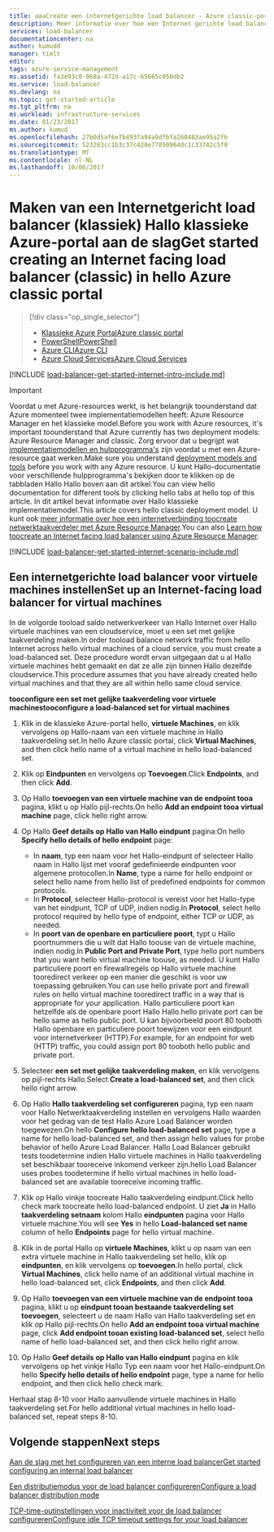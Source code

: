 ```yaml
---
title: aaaCreate een internetgerichte load balancer - Azure classic-portal | Microsoft Docs
description: Meer informatie over hoe een Internet gerichte load balancer aan classic deployment model met toocreate Hallo klassieke Azure-portal
services: load-balancer
documentationcenter: na
author: kumudd
manager: timlt
editor: 
tags: azure-service-management
ms.assetid: fa3e93c0-968a-472d-a17c-65665c050db2
ms.service: load-balancer
ms.devlang: na
ms.topic: get-started-article
ms.tgt_pltfrm: na
ms.workload: infrastructure-services
ms.date: 01/23/2017
ms.author: kumud
ms.openlocfilehash: 27b0d5af6e7b493fa94a9dfbfa260483ae95a2fb
ms.sourcegitcommit: 523283cc1b3c37c428e77850964dc1c33742c5f0
ms.translationtype: MT
ms.contentlocale: nl-NL
ms.lasthandoff: 10/06/2017
---
```

# <a name="get-started-creating-an-internet-facing-load-balancer-classic-in-hello-azure-classic-portal"></a><span data-ttu-id="9967d-103">Maken van een Internetgericht load balancer (klassiek) Hallo klassieke Azure-portal aan de slag</span><span class="sxs-lookup"><span data-stu-id="9967d-103">Get started creating an Internet facing load balancer (classic) in hello Azure classic portal</span></span>

> [!div class="op_single_selector"]
> * [<span data-ttu-id="9967d-104">Klassieke Azure Portal</span><span class="sxs-lookup"><span data-stu-id="9967d-104">Azure classic portal</span></span>](../load-balancer/load-balancer-get-started-internet-classic-portal.md)
> * [<span data-ttu-id="9967d-105">PowerShell</span><span class="sxs-lookup"><span data-stu-id="9967d-105">PowerShell</span></span>](../load-balancer/load-balancer-get-started-internet-classic-ps.md)
> * [<span data-ttu-id="9967d-106">Azure CLI</span><span class="sxs-lookup"><span data-stu-id="9967d-106">Azure CLI</span></span>](../load-balancer/load-balancer-get-started-internet-classic-cli.md)
> * [<span data-ttu-id="9967d-107">Azure Cloud Services</span><span class="sxs-lookup"><span data-stu-id="9967d-107">Azure Cloud Services</span></span>](../load-balancer/load-balancer-get-started-internet-classic-cloud.md)

[!INCLUDE [load-balancer-get-started-internet-intro-include.md](../../includes/load-balancer-get-started-internet-intro-include.md)]

> [!IMPORTANT]
> <span data-ttu-id="9967d-108">Voordat u met Azure-resources werkt, is het belangrijk toounderstand dat Azure momenteel twee implementatiemodellen heeft: Azure Resource Manager en het klassieke model.</span><span class="sxs-lookup"><span data-stu-id="9967d-108">Before you work with Azure resources, it's important toounderstand that Azure currently has two deployment models: Azure Resource Manager and classic.</span></span> <span data-ttu-id="9967d-109">Zorg ervoor dat u begrijpt wat [implementatiemodellen en hulpprogramma's](../azure-classic-rm.md) zijn voordat u met een Azure-resource gaat werken.</span><span class="sxs-lookup"><span data-stu-id="9967d-109">Make sure you understand [deployment models and tools](../azure-classic-rm.md) before you work with any Azure resource.</span></span> <span data-ttu-id="9967d-110">U kunt Hallo-documentatie voor verschillende hulpprogramma's bekijken door te klikken op de tabbladen Hallo Hallo boven aan dit artikel.</span><span class="sxs-lookup"><span data-stu-id="9967d-110">You can view hello documentation for different tools by clicking hello tabs at hello top of this article.</span></span> <span data-ttu-id="9967d-111">In dit artikel bevat informatie over Hallo klassieke implementatiemodel.</span><span class="sxs-lookup"><span data-stu-id="9967d-111">This article covers hello classic deployment model.</span></span> <span data-ttu-id="9967d-112">U kunt ook [meer informatie over hoe een internetverbinding toocreate netwerktaakverdeler met Azure Resource Manager](load-balancer-get-started-internet-arm-ps.md).</span><span class="sxs-lookup"><span data-stu-id="9967d-112">You can also [Learn how toocreate an Internet facing load balancer using Azure Resource Manager](load-balancer-get-started-internet-arm-ps.md).</span></span>

[!INCLUDE [load-balancer-get-started-internet-scenario-include.md](../../includes/load-balancer-get-started-internet-scenario-include.md)]

## <a name="set-up-an-internet-facing-load-balancer-for-virtual-machines"></a><span data-ttu-id="9967d-113">Een internetgerichte load balancer voor virtuele machines instellen</span><span class="sxs-lookup"><span data-stu-id="9967d-113">Set up an Internet-facing load balancer for virtual machines</span></span>

<span data-ttu-id="9967d-114">In de volgorde tooload saldo netwerkverkeer van Hallo Internet over Hallo virtuele machines van een cloudservice, moet u een set met gelijke taakverdeling maken.</span><span class="sxs-lookup"><span data-stu-id="9967d-114">In order tooload balance network traffic from hello Internet across hello virtual machines of a cloud service, you must create a load-balanced set.</span></span> <span data-ttu-id="9967d-115">Deze procedure wordt ervan uitgegaan dat u al Hallo virtuele machines hebt gemaakt en dat ze alle zijn binnen Hallo dezelfde cloudservice.</span><span class="sxs-lookup"><span data-stu-id="9967d-115">This procedure assumes that you have already created hello virtual machines and that they are all within hello same cloud service.</span></span>

<span data-ttu-id="9967d-116">**tooconfigure een set met gelijke taakverdeling voor virtuele machines**</span><span class="sxs-lookup"><span data-stu-id="9967d-116">**tooconfigure a load-balanced set for virtual machines**</span></span>

1. <span data-ttu-id="9967d-117">Klik in de klassieke Azure-portal hello, **virtuele Machines**, en klik vervolgens op Hallo-naam van een virtuele machine in Hallo taakverdeling set.</span><span class="sxs-lookup"><span data-stu-id="9967d-117">In hello Azure classic portal, click **Virtual Machines**, and then click hello name of a virtual machine in hello load-balanced set.</span></span>
2. <span data-ttu-id="9967d-118">Klik op **Eindpunten** en vervolgens op **Toevoegen**.</span><span class="sxs-lookup"><span data-stu-id="9967d-118">Click **Endpoints**, and then click **Add**.</span></span>
3. <span data-ttu-id="9967d-119">Op Hallo **toevoegen van een virtuele machine van de endpoint tooa** pagina, klikt u op Hallo pijl-rechts.</span><span class="sxs-lookup"><span data-stu-id="9967d-119">On hello **Add an endpoint tooa virtual machine** page, click hello right arrow.</span></span>
4. <span data-ttu-id="9967d-120">Op Hallo **Geef details op Hallo van Hallo eindpunt** pagina:</span><span class="sxs-lookup"><span data-stu-id="9967d-120">On hello **Specify hello details of hello endpoint** page:</span></span>

   * <span data-ttu-id="9967d-121">In **naam**, typ een naam voor het Hallo-eindpunt of selecteer Hallo naam in Hallo lijst met vooraf gedefinieerde eindpunten voor algemene protocollen.</span><span class="sxs-lookup"><span data-stu-id="9967d-121">In **Name**, type a name for hello endpoint or select hello name from hello list of predefined endpoints for common protocols.</span></span>
   * <span data-ttu-id="9967d-122">In **Protocol**, selecteer Hallo-protocol is vereist voor het Hallo-type van het eindpunt, TCP of UDP, indien nodig.</span><span class="sxs-lookup"><span data-stu-id="9967d-122">In **Protocol**, select hello protocol required by hello type of endpoint, either TCP or UDP, as needed.</span></span>
   * <span data-ttu-id="9967d-123">In **poort van de openbare en particuliere poort**, typt u Hallo poortnummers die u wilt dat Hallo toouse van de virtuele machine, indien nodig.</span><span class="sxs-lookup"><span data-stu-id="9967d-123">In **Public Port and Private Port**, type hello port numbers that you want hello virtual machine toouse, as needed.</span></span> <span data-ttu-id="9967d-124">U kunt Hallo particuliere poort en firewallregels op Hallo virtuele machine tooredirect verkeer op een manier die geschikt is voor uw toepassing gebruiken.</span><span class="sxs-lookup"><span data-stu-id="9967d-124">You can use hello private port and firewall rules on hello virtual machine tooredirect traffic in a way that is appropriate for your application.</span></span> <span data-ttu-id="9967d-125">Hallo particuliere poort kan hetzelfde als de openbare poort Hallo Hallo.</span><span class="sxs-lookup"><span data-stu-id="9967d-125">hello private port can be hello same as hello public port.</span></span> <span data-ttu-id="9967d-126">U kan bijvoorbeeld poort 80 tooboth Hallo openbare en particuliere poort toewijzen voor een eindpunt voor internetverkeer (HTTP).</span><span class="sxs-lookup"><span data-stu-id="9967d-126">For example, for an endpoint for web (HTTP) traffic, you could assign port 80 tooboth hello public and private port.</span></span>

5. <span data-ttu-id="9967d-127">Selecteer **een set met gelijke taakverdeling maken**, en klik vervolgens op pijl-rechts Hallo.</span><span class="sxs-lookup"><span data-stu-id="9967d-127">Select **Create a load-balanced set**, and then click hello right arrow.</span></span>
6. <span data-ttu-id="9967d-128">Op Hallo **Hallo taakverdeling set configureren** pagina, typ een naam voor Hallo Netwerktaakverdeling instellen en vervolgens Hallo waarden voor het gedrag van de test Hallo Azure Load Balancer worden toegewezen.</span><span class="sxs-lookup"><span data-stu-id="9967d-128">On hello **Configure hello load-balanced set** page, type a name for hello load-balanced set, and then assign hello values for probe behavior of hello Azure Load Balancer.</span></span> <span data-ttu-id="9967d-129">Hallo Load Balancer gebruikt tests toodetermine indien Hallo virtuele machines in Hallo taakverdeling set beschikbaar tooreceive inkomend verkeer zijn.</span><span class="sxs-lookup"><span data-stu-id="9967d-129">hello Load Balancer uses probes toodetermine if hello virtual machines in hello load-balanced set are available tooreceive incoming traffic.</span></span>
7. <span data-ttu-id="9967d-130">Klik op Hallo vinkje toocreate Hallo taakverdeling eindpunt.</span><span class="sxs-lookup"><span data-stu-id="9967d-130">Click hello check mark toocreate hello load-balanced endpoint.</span></span> <span data-ttu-id="9967d-131">U ziet **Ja** in Hallo **taakverdeling setnaam** kolom Hallo **eindpunten** pagina voor Hallo virtuele machine.</span><span class="sxs-lookup"><span data-stu-id="9967d-131">You will see **Yes** in hello **Load-balanced set name** column of hello **Endpoints** page for hello virtual machine.</span></span>
8. <span data-ttu-id="9967d-132">Klik in de portal Hallo op **virtuele Machines**, klikt u op naam van een extra virtuele machine in Hallo taakverdeling set hello, klik op **eindpunten**, en klik vervolgens op **toevoegen**.</span><span class="sxs-lookup"><span data-stu-id="9967d-132">In hello portal, click **Virtual Machines**, click hello name of an additional virtual machine in hello load-balanced set, click **Endpoints**, and then click **Add**.</span></span>
9. <span data-ttu-id="9967d-133">Op Hallo **toevoegen van een virtuele machine van de endpoint tooa** pagina, klikt u op **eindpunt tooan bestaande taakverdeling set toevoegen**, selecteert u de naam Hallo van Hallo taakverdeling set en klik op Hallo pijl-rechts.</span><span class="sxs-lookup"><span data-stu-id="9967d-133">On hello **Add an endpoint tooa virtual machine** page, click **Add endpoint tooan existing load-balanced set**, select hello name of hello load-balanced set, and then click hello right arrow.</span></span>
10. <span data-ttu-id="9967d-134">Op Hallo **Geef details op Hallo van Hallo eindpunt** pagina en klik vervolgens op het vinkje Hallo Typ een naam voor het Hallo-eindpunt.</span><span class="sxs-lookup"><span data-stu-id="9967d-134">On hello **Specify hello details of hello endpoint** page, type a name for hello endpoint, and then click hello check mark.</span></span>

<span data-ttu-id="9967d-135">Herhaal stap 8-10 voor Hallo aanvullende virtuele machines in Hallo taakverdeling set.</span><span class="sxs-lookup"><span data-stu-id="9967d-135">For hello additional virtual machines in hello load-balanced set, repeat steps 8-10.</span></span>

## <a name="next-steps"></a><span data-ttu-id="9967d-136">Volgende stappen</span><span class="sxs-lookup"><span data-stu-id="9967d-136">Next steps</span></span>

[<span data-ttu-id="9967d-137">Aan de slag met het configureren van een interne load balancer</span><span class="sxs-lookup"><span data-stu-id="9967d-137">Get started configuring an internal load balancer</span></span>](load-balancer-get-started-ilb-arm-ps.md)

[<span data-ttu-id="9967d-138">Een distributiemodus voor de load balancer configureren</span><span class="sxs-lookup"><span data-stu-id="9967d-138">Configure a load balancer distribution mode</span></span>](load-balancer-distribution-mode.md)

[<span data-ttu-id="9967d-139">TCP-time-outinstellingen voor inactiviteit voor de load balancer configureren</span><span class="sxs-lookup"><span data-stu-id="9967d-139">Configure idle TCP timeout settings for your load balancer</span></span>](load-balancer-tcp-idle-timeout.md)
